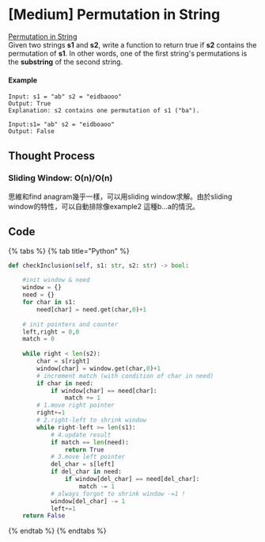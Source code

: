 # \[Medium\] Permutation in String

[Permutation in String](https://leetcode.com/problems/permutation-in-string/)  
Given two strings **s1** and **s2**, write a function to return true if **s2** contains the permutation of **s1**. In other words, one of the first string's permutations is the **substring** of the second string.

#### Example

```text
Input: s1 = "ab" s2 = "eidbaooo"
Output: True
Explanation: s2 contains one permutation of s1 ("ba").
```

```text
Input:s1= "ab" s2 = "eidboaoo"
Output: False
```

## Thought Process

### Sliding Window: O\(n\)/O\(n\)

思維和find anagram幾乎一樣，可以用sliding window求解。由於sliding window的特性，可以自動排除像example2 這種b...a的情況。

## Code

{% tabs %}
{% tab title="Python" %}
```python
def checkInclusion(self, s1: str, s2: str) -> bool:
    
    #init window & need
    window = {}
    need = {}
    for char in s1:
        need[char] = need.get(char,0)+1
    
    # init pointers and counter
    left,right = 0,0
    match = 0
    
    while right < len(s2):
        char = s[right]
        window[char] = window.get(char,0)+1
        # increment match (with condition of char in need) 
        if char in need:
            if window[char] == need[char]:
                match += 1
        # 1.move right pointer
        right+=1
        # 2.right-left to shrink window
        while right-left >= len(s1):
            # 4.update result
            if match == len(need):
                return True
            # 3.move left pointer
            del_char = s[left]
            if del_char in need:
                if window[del_char] == need[del_char]:
                    match -= 1
            # always forgot to shrink window -=1 !
            window[del_char] -= 1
            left+=1 
    return False
```
{% endtab %}
{% endtabs %}

